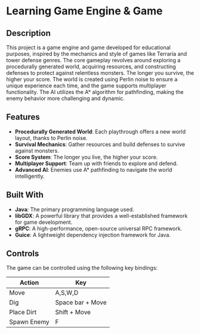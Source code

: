 # Learning Game Engine & Game

## Description
This project is a game engine and game developed for educational purposes, inspired by the mechanics and style of games like Terraria and tower defense genres. The core gameplay revolves around exploring a procedurally generated world, acquiring resources, and constructing defenses to protect against relentless monsters. The longer you survive, the higher your score. The world is created using Perlin noise to ensure a unique experience each time, and the game supports multiplayer functionality. The AI utilizes the A* algorithm for pathfinding, making the enemy behavior more challenging and dynamic.

## Features
- **Procedurally Generated World**: Each playthrough offers a new world layout, thanks to Perlin noise.
- **Survival Mechanics**: Gather resources and build defenses to survive against monsters.
- **Score System**: The longer you live, the higher your score.
- **Multiplayer Support**: Team up with friends to explore and defend.
- **Advanced AI**: Enemies use A* pathfinding to navigate the world intelligently.

## Built With
- **Java**: The primary programming language used.
- **libGDX**: A powerful library that provides a well-established framework for game development.
- **gRPC**: A high-performance, open-source universal RPC framework.
- **Guice**: A lightweight dependency injection framework for Java.

## Controls

The game can be controlled using the following key bindings:

| Action        | Key         |
| ------------- | ----------- |
| Move          | A,S,W,D     |
| Dig           | Space bar + Move |
| Place Dirt    | Shift + Move |
| Spawn Enemy   | F           |

